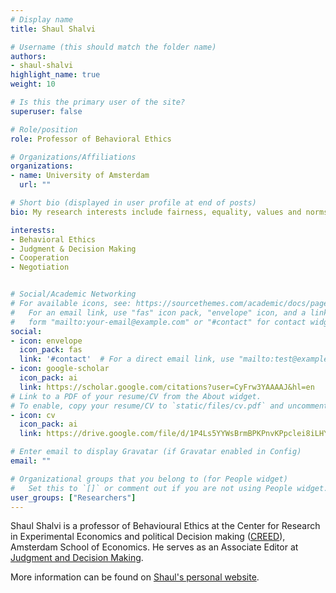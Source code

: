 ```yaml
---
# Display name
title: Shaul Shalvi

# Username (this should match the folder name)
authors:
- shaul-shalvi
highlight_name: true
weight: 10

# Is this the primary user of the site?
superuser: false

# Role/position
role: Professor of Behavioral Ethics

# Organizations/Affiliations
organizations:
- name: University of Amsterdam
  url: ""

# Short bio (displayed in user profile at end of posts)
bio: My research interests include fairness, equality, values and norms.

interests:
- Behavioral Ethics
- Judgment & Decision Making
- Cooperation
- Negotiation


# Social/Academic Networking
# For available icons, see: https://sourcethemes.com/academic/docs/page-builder/#icons
#   For an email link, use "fas" icon pack, "envelope" icon, and a link in the
#   form "mailto:your-email@example.com" or "#contact" for contact widget.
social:
- icon: envelope
  icon_pack: fas
  link: '#contact'  # For a direct email link, use "mailto:test@example.org".
- icon: google-scholar
  icon_pack: ai
  link: https://scholar.google.com/citations?user=CyFrw3YAAAAJ&hl=en
# Link to a PDF of your resume/CV from the About widget.
# To enable, copy your resume/CV to `static/files/cv.pdf` and uncomment the lines below.
- icon: cv
  icon_pack: ai
  link: https://drive.google.com/file/d/1P4Ls5YYWsBrmBPKPnvKPpclei8iLHYaX/view

# Enter email to display Gravatar (if Gravatar enabled in Config)
email: ""

# Organizational groups that you belong to (for People widget)
#   Set this to `[]` or comment out if you are not using People widget.
user_groups: ["Researchers"]
---
```


Shaul Shalvi is a professor of Behavioural Ethics at the Center for Research in Experimental Economics and political Decision making ([CREED](https://www.creedexperiment.nl/creed/)), Amsterdam School of Economics. He serves as an Associate Editor at [Judgment and Decision Making](http://journal.sjdm.org/).  

More information can be found on [Shaul's personal website](https://www.uva.nl/en/profile/s/h/s.shalvi/s.shalvi.html).

